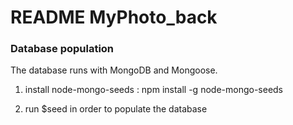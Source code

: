 # README MyPhoto_back


### Database population

The database runs with MongoDB and Mongoose.

1. install node-mongo-seeds :
  npm install -g node-mongo-seeds

2. run $seed in order to populate the database
